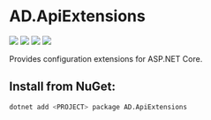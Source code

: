 # AD.ApiExtensions

[![](https://img.shields.io/nuget/v/AD.ApiExtensions.svg?label=stable)](https://www.nuget.org/packages/AD.ApiExtensions)
[![](https://img.shields.io/myget/austindrenski/v/AD.ApiExtensions.svg?label=next%20patch)](https://www.myget.org/feed/austindrenski/package/nuget/AD.ApiExtensions)
[![](https://img.shields.io/myget/austindrenski-unstable/v/AD.ApiExtensions.svg?label=unstable)](https://www.myget.org/feed/austindrenski-unstable/package/nuget/AD.ApiExtensions)
[![](https://dev.azure.com/austindrenski/AD.ApiExtensions/_apis/build/status/austindrenski.AD.ApiExtensions)](https://dev.azure.com/austindrenski/AD.ApiExtensions/_build/latest?definitionId=8)

Provides configuration extensions for ASP.NET Core.

## Install from NuGet:

```bash
dotnet add <PROJECT> package AD.ApiExtensions